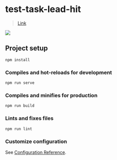 # test-task-lead-hit

> [Link](https://skro11-ru.github.io/test-task-lead-hit/)

![](../../../Downloads/preview.gif)

## Project setup

```
npm install
```

### Compiles and hot-reloads for development

```
npm run serve
```

### Compiles and minifies for production

```
npm run build
```

### Lints and fixes files

```
npm run lint
```

### Customize configuration

See [Configuration Reference](https://cli.vuejs.org/config/).
